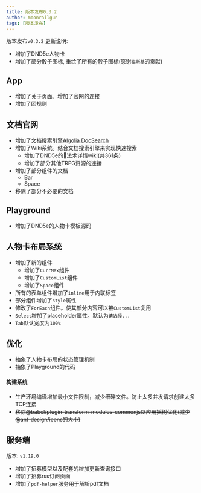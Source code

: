```yaml
---
title: 版本发布0.3.2
author: moonrailgun
tags: [版本发布]
---
```


版本发布`v0.3.2` 更新说明:

- 增加了DND5e人物卡
- 增加了部分骰子图标, 重绘了所有的骰子图标(感谢`猫斯基`的贡献)

## App

- 增加了关于页面。增加了官网的连接
- 增加了团规则

## 文档官网

- 增加了文档搜索引擎[Algolia DocSearch](https://docsearch.algolia.com/)
- 增加了Wiki系统。结合文档搜索引擎来实现快速搜索
  - 增加了DND5e的法术详情wiki(共361条)
  - 增加了部分其他TRPG资源的连接
- 增加了部分组件的文档
  - Bar
  - Space
- 移除了部分不必要的文档

## Playground

- 增加了DND5e的人物卡模板源码

<!--truncate-->

## 人物卡布局系统

- 增加了新的组件
  - 增加了`CurrMax`组件
  - 增加了`CustomList`组件
  - 增加了`Space`组件
- 所有的表单组件增加了`inline`用于内联标签
- 部分组件增加了`style`属性
- 修改了`ForEach`组件。使其部分内容可以被`CustomList`复用
- `Select`增加了placeholder属性。默认为`请选择...`
- `Tab`默认宽度为`100%`


## 优化

- 抽象了人物卡布局的状态管理机制
- 抽象了Playground的代码

#### 构建系统

- 生产环境编译增加最小文件限制，减少细碎文件。防止太多并发请求创建太多TCP连接
- ~~移除@babel/plugin-transform-modules-commonjs以应用摇树优化(减少@ant-design/icons的大小)~~


## 服务端
版本: `v1.19.0`

- 增加了招募模型以及配套的增加更新查询接口
- 增加了招募rss订阅页面
- 增加了`pdf-helper`服务用于解析pdf文档
